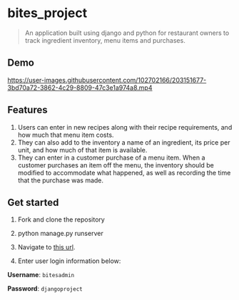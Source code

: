 # bites_project

> An application built using django and python for restaurant owners to track ingredient inventory, menu items and purchases.
 
## Demo

https://user-images.githubusercontent.com/102702166/203151677-3bd70a72-3862-4c29-8809-47c3e1a974a8.mp4


## Features
1. Users can enter in new recipes along with their recipe requirements, and how much that menu item costs.
2. They can also add to the inventory a name of an ingredient, its price per unit, and how much of that item is available.
3. They can enter in a customer purchase of a menu item. When a customer purchases an item off the menu, the inventory should be modified to accommodate what happened, as well as recording the time that the purchase was made.

## Get started

1. Fork and clone the repository

2. python manage.py runserver

3. Navigate to [this url](http://localhost:8000/).

4. Enter user login information below: 

**Username**: `bitesadmin`

**Password**: `djangoproject`
